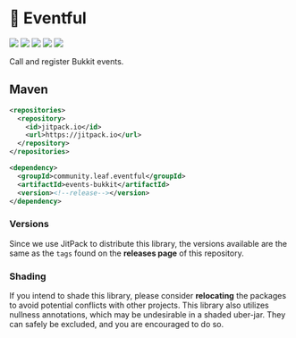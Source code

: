 <!-- Badges Config -->

[jitpack]: https://jitpack.io/#community.leaf/eventful "Get maven artifacts on JitPack"
[jitpack-version-badge]: https://jitpack.io/v/community.leaf/eventful.svg

[jitpack-downloads]: https://jitpack.io/#community.leaf/eventful "JitPack downloads this month"
[jitpack-downloads-badge]: https://img.shields.io/badge/dynamic/json?url=https://jitpack.io/api/downloads/community.leaf/eventful&label=Monthly+Downloads&query=$.month&color=ok

[license]: ./LICENSE "Project License: MPL-2.0"
[license-badge]: https://img.shields.io/badge/License-MPL--2.0-blue

[java-version]: # "Java Version: 11"
[java-version-badge]: https://img.shields.io/badge/Java-11-orange

[latest-javadoc]: https://javadoc.jitpack.io/community/leaf/eventful/events-parent/latest/javadoc/ "View latest javadoc"
[javadoc-badge]: https://img.shields.io/badge/dynamic/json?url=https://jitpack.io/api/builds/community.leaf/eventful/latestOk&label=Javadoc&query=$.version&color=%234D7A97

<!-- Header & Badges -->

# 🎫 Eventful

[![][jitpack-version-badge]][jitpack]
[![][jitpack-downloads-badge]][jitpack-downloads]
[![][license-badge]][license]
[![][java-version-badge]][java-version]
[![][javadoc-badge]][latest-javadoc]

Call and register Bukkit events.

## Maven

```xml
<repositories>
  <repository>
    <id>jitpack.io</id>
    <url>https://jitpack.io</url>
  </repository>
</repositories>
```

```xml
<dependency>
  <groupId>community.leaf.eventful</groupId>
  <artifactId>events-bukkit</artifactId>
  <version><!--release--></version>
</dependency>
```

### Versions

Since we use JitPack to distribute this library, the versions available 
are the same as the `tags` found on the **releases page** of this repository.

### Shading

If you intend to shade this library, please consider **relocating** the packages
to avoid potential conflicts with other projects. This library also utilizes
nullness annotations, which may be undesirable in a shaded uber-jar. They can
safely be excluded, and you are encouraged to do so.
